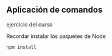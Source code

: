 ## Aplicación de comandos

ejercicio del curso

Recordar instalar los paquetes de Node

```
npm install
```